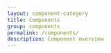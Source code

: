 ```yaml
---
layout: component-category
title: Components
group: components
permalink: /components/
description: Component overview 
---
```

